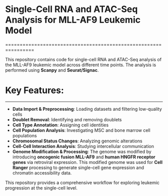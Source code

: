 # Single-Cell RNA and ATAC-Seq Analysis for MLL-AF9 Leukemic Model

\================================================================

This repository contains code for single-cell RNA and ATAC-Seq analysis of the MLL-AF9 leukemic model across different time points. The analysis is performed using **Scanpy** and **Seurat/Signac**.

# Key Features:

* * *

*   **Data Import & Preprocessing**: Loading datasets and filtering low-quality cells
*   **Doublet Removal**: Identifying and removing doublets
*   **Cell Type Annotation**: Assigning cell identities
*   **Cell Population Analysis**: Investigating MSC and bone marrow cell populations
*   **Chromosomal Status Changes**: Analyzing genomic alterations
*   **Cell-Cell Interaction Analysis**: Studying intercellular communication
*   **Genome Modification & Processing**: The genome was modified by introducing **oncogenic fusion MLL-AF9** and **human HNGFR receptor genes** via retroviral expression. This modified genome was used for **Cell Ranger** processing to generate single-cell gene expression and chromatin accessibility data.

This repository provides a comprehensive workflow for exploring leukemic progression at the single-cell level.

